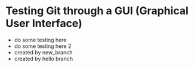 # Testing Git through a GUI (Graphical User Interface)

- do some testing here
- do some testing here 2
- created by new_branch
- created by hello branch